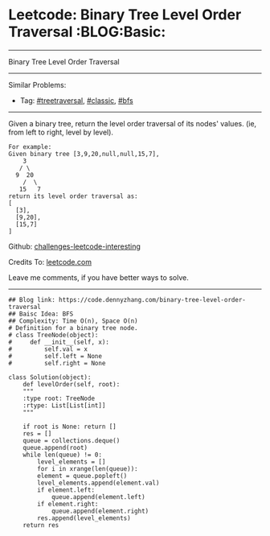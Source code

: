 
# Leetcode: Binary Tree Level Order Traversal     :BLOG:Basic:

---

Binary Tree Level Order Traversal  

---

Similar Problems:  

-   Tag: [#treetraversal](https://code.dennyzhang.com/tag/treetraversal), [#classic](https://code.dennyzhang.com/tag/classic), [#bfs](https://code.dennyzhang.com/tag/bfs)

---

Given a binary tree, return the level order traversal of its nodes' values. (ie, from left to right, level by level).  

    For example:
    Given binary tree [3,9,20,null,null,15,7],
        3
       / \
      9  20
        /  \
       15   7
    return its level order traversal as:
    [
      [3],
      [9,20],
      [15,7]
    ]

Github: [challenges-leetcode-interesting](https://github.com/DennyZhang/challenges-leetcode-interesting/tree/master/problems/binary-tree-level-order-traversal)  

Credits To: [leetcode.com](https://leetcode.com/problems/binary-tree-level-order-traversal/description/)  

Leave me comments, if you have better ways to solve.  

---

    ## Blog link: https://code.dennyzhang.com/binary-tree-level-order-traversal
    ## Baisc Idea: BFS
    ## Complexity: Time O(n), Space O(n)
    # Definition for a binary tree node.
    # class TreeNode(object):
    #     def __init__(self, x):
    #         self.val = x
    #         self.left = None
    #         self.right = None
    
    class Solution(object):
        def levelOrder(self, root):
    	"""
    	:type root: TreeNode
    	:rtype: List[List[int]]
    	"""
    
    	if root is None: return []
    	res = []
    	queue = collections.deque()
    	queue.append(root)
    	while len(queue) != 0:
    	    level_elements = []
    	    for i in xrange(len(queue)):
    		element = queue.popleft()
    		level_elements.append(element.val)
    		if element.left:
    		    queue.append(element.left)
    		if element.right:
    		    queue.append(element.right)
    	    res.append(level_elements)
    	return res

